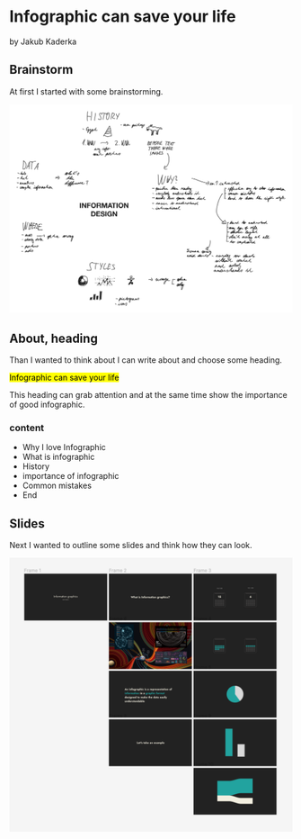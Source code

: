 # Infographic can save your life

by Jakub Kaderka

## Brainstorm

At first I started with some brainstorming.

![Photo of brainstorming session with lots of ideas.](images/Brainstorm.png)


## About, heading

Than I wanted to think about I can write about and choose some heading.

<mark> Infographic can save your life </mark>

This heading can grab attention and at the same time show the importance of good infographic.

### content

- Why I love Infographic
- What is infographic
- History
- importance of infographic
- Common mistakes
- End


## Slides

Next I wanted to outline some slides and think how they can look.

![Photo of few slides I wanted to show.](images/Slides.png)
